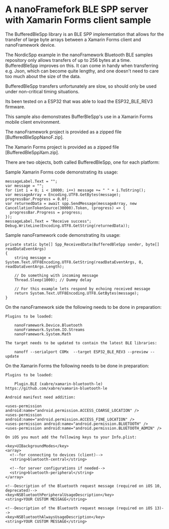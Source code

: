 # A nanoFramefork BLE SPP server with Xamarin Forms client sample

The BufferedBleSpp library is an BLE SPP implementation that allows for the transfer of large byte arrays between a Xamarin Forms client and nanoFramework device.

The NordicSpp example in the nanoFramework Bluetooth BLE samples repository only allows transfers of up to 256 bytes at a time. BufferedBleSpp improves on this. It can come in handy when transferring e.g. Json, which can become quite lengthy, and one doesn't need to care too much about the size of the data. 

BufferedBleSpp transfers unfortunately are slow, so should only be used under non-critical timing situations.

Its been tested on a ESP32 that was able to load the ESP32_BLE_REV3 firmware.

This sample also demonstrates BufferBleSpp's use in a Xamarin Forms mobile client environment.

The nanoFramework project is provided as a zipped file [BufferedBleSppNanoF.zip].

The Xamarin Forms project is provided as a zipped file [BufferedBleSppXam.zip].

There are two objects, both called BufferedBleSpp, one for each platform:

Sample Xamarin Forms code demonstrating its usage:
```	
messageLabel.Text = "";
var message = "";
for (int i = 0; i < 10000; i++) message += " " + i.ToString();
var messageArray = Encoding.UTF8.GetBytes(message);
progressBar.Progress = 0.0f;
var returnedData = await spp.SendMessage(messageArray, new CancellationTokenSource(30000).Token, (progress) => { 
  progressBar.Progress = progress;
});
messageLabel.Text = "Receive success";
Debug.WriteLine(Encoding.UTF8.GetString(returnedData));
```

Sample nanoFramework code demonstrating its usage:
```
private static byte[] Spp_ReceivedData(BufferedBleSpp sender, byte[] readDataEventArgs)
{
    string message = System.Text.UTF8Encoding.UTF8.GetString(readDataEventArgs, 0, readDataEventArgs.Length);

    // Do something with incoming message
    Thread.Sleep(1000); // Dummy delay

    // For this example lets respond by echoing received message
    return System.Text.UTF8Encoding.UTF8.GetBytes(message);
}
```

On the nanoFramework side the following needs to be done in preparation:

    Plugins to be loaded:

        nanoFramework.Device.Bluetooth
        nanoFramework.System.IO.Streams
        nanoFramework.System.Math

    The target needs to be updated to contain the latest BLE libraries:

        nanoff --serialport COMx  --target ESP32_BLE_REV3 --preview --update
	
On the Xamarin Forms the following needs to be done in preparation:

    Plugins	to be loaded:

        Plugin.BLE (xabre/xamarin-bluetooth-le) https://github.com/xabre/xamarin-bluetooth-le

    Android manifest need addition: 
 
    <uses-permission android:name="android.permission.ACCESS_COARSE_LOCATION" />
    <uses-permission android:name="android.permission.ACCESS_FINE_LOCATION" />
    <uses-permission android:name="android.permission.BLUETOOTH" />
    <uses-permission android:name="android.permission.BLUETOOTH_ADMIN" />
   
    On iOS you must add the following keys to your Info.plist: 
 
    <key>UIBackgroundModes</key>
    <array>
      <!--for connecting to devices (client)-->
      <string>bluetooth-central</string>

      <!--for server configurations if needed-->
      <string>bluetooth-peripheral</string>
    </array>

    <!--Description of the Bluetooth request message (required on iOS 10, deprecated)-->
    <key>NSBluetoothPeripheralUsageDescription</key>
    <string>YOUR CUSTOM MESSAGE</string>

    <!--Description of the Bluetooth request message (required on iOS 13)-->
    <key>NSBluetoothAlwaysUsageDescription</key>
    <string>YOUR CUSTOM MESSAGE</string>
